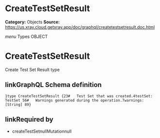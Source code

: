 # CreateTestSetResult

**Category:** Objects
**Source:** https://us.xray.cloud.getxray.app/doc/graphql/createtestsetresult.doc.html

*menu* Types OBJECT
 # CreateTestSetResult
 Create Test Set Result type

## linkGraphQL Schema definition
 `1type CreateTestSetResult {23#   Test Set that was created.4testSet: TestSet 56#   Warnings generated during the operation.7warnings: [String] 89}`
## linkRequired by
 - createTestSetnullMutationnull